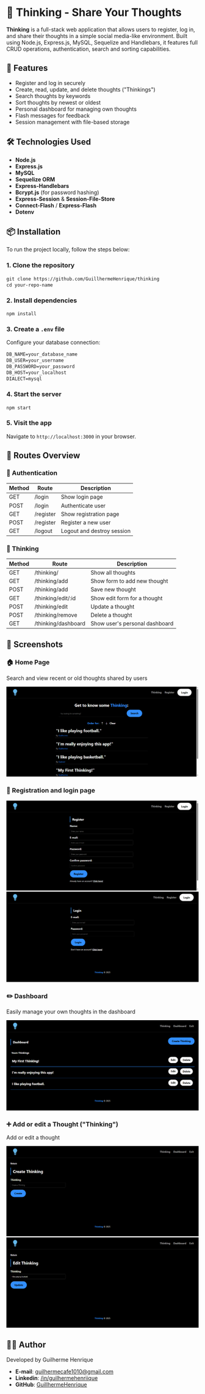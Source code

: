 # 🧠 Thinking - Share Your Thoughts

**Thinking** is a full-stack web application that allows users to register, log in, and share their thoughts in a simple social media-like environment. Built using Node.js, Express.js, MySQL, Sequelize and Handlebars, it features full CRUD operations, authentication, search and sorting capabilities.

## 🚀 Features

- Register and log in securely
- Create, read, update, and delete thoughts ("Thinkings")
- Search thoughts by keywords
- Sort thoughts by newest or oldest
- Personal dashboard for managing own thoughts
- Flash messages for feedback
- Session management with file-based storage 

## 🛠️ Technologies Used

- **Node.js**
- **Express.js**
- **MySQL**
- **Sequelize ORM**
- **Express-Handlebars**
- **Bcrypt.js** (for password hashing)
- **Express-Session** & **Session-File-Store**
- **Connect-Flash** / **Express-Flash**
- **Dotenv**

## 📦 Installation

To run the project locally, follow the steps below:

### 1. Clone the repository
    git clone https://github.com/GuillhermeHenrique/thinking
    cd your-repo-name

### 2. Install dependencies
    npm install

### 3. Create a <code>.env</code> file

Configure your database connection:

    DB_NAME=your_database_name
    DB_USER=your_username
    DB_PASSWORD=your_password
    DB_HOST=your_localhost
    DIALECT=mysql

### 4. Start the server
    npm start

### 5. Visit the app

Navigate to <code>http://localhost:3000</code> in your browser.

## 📌 Routes Overview


### 🔐 Authentication

| Method | Route       | Description                  |
|--------|-------------|------------------------------|
| GET    | /login      | Show login page              |
| POST   | /login      | Authenticate user            |
| GET    | /register   | Show registration page       |
| POST   | /register   | Register a new user          |
| GET    | /logout     | Logout and destroy session   |

### 💭 Thinking

| Method | Route                   | Description                    |
|--------|-------------------------|--------------------------------|
| GET    | /thinking/              | Show all thoughts              |
| GET    | /thinking/add           | Show form to add new thought   |
| POST   | /thinking/add           | Save new thought               |
| GET    | /thinking/edit/:id      | Show edit form for a thought   |
| POST   | /thinking/edit          | Update a thought               |
| POST   | /thinking/remove        | Delete a thought               |
| GET    | /thinking/dashboard     | Show user's personal dashboard |

## 📸 Screenshots

### 🏠 Home Page
Search and view recent or old thoughts shared by users

<img src="./public/images/164728.png">

### 🔐 Registration and login page
<img src="./public/images/164814.png">
<img src="./public/images/164839.png">

### ✏️ Dashboard
Easily manage your own thoughts in the dashboard

<img src="./public/images/164952.png">

### ➕ Add or edit a Thought ("Thinking")
Add or edit a thought

<img src="./public/images/165032.png">
<img src="./public/images/165115.png">

## 👨‍💻 Author

Developed by Guilherme Henrique
- **E-mail**: guilhermecafe1010@gmail.com
- **Linkedin**: [/in/guilhermehenriique](https://www.linkedin.com/in/guilhermehenriique)
- **GitHub**: [GuillhermeHenrique](https://github.com/guillhermeHenrique)
